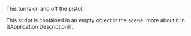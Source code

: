 This turns on and off the pistol.

This script is contained in an empty object in the scene, more about it in [[Application Description]].